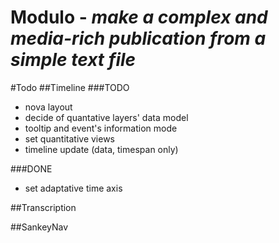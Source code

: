 Modulo - *make a complex and media-rich publication from a simple text file*
==========

#Todo
##Timeline
###TODO
* nova layout
* decide of quantative layers' data model
* tooltip and event's information mode
* set quantitative views
* timeline update (data, timespan only)

###DONE
* set adaptative time axis


##Transcription

##SankeyNav
